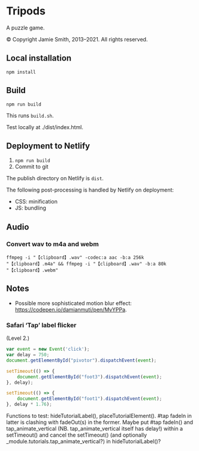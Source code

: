 # Tripods

A puzzle game.

© Copyright Jamie Smith, 2013–2021. All rights reserved.

## Local installation

`npm install`

## Build

`npm run build`

This runs `build.sh`.

Test locally at ./dist/index.html.

## Deployment to Netlify

1. `npm run build`
2. Commit to git

The publish directory on Netlify is `dist`.

The following post-processing is handled by Netlify on deployment:

* CSS: minification
* JS: bundling

## Audio

### Convert wav to m4a and webm

`ffmpeg -i "【clipboard】.wav" -codec:a aac -b:a 256k "【clipboard】.m4a" && ffmpeg -i "【clipboard】.wav" -b:a 80k "【clipboard】.webm"`

## Notes

* Possible more sophisticated motion blur effect: https://codepen.io/damianmuti/pen/MvYPPa.

### Safari ‘Tap’ label flicker

(Level 2.)

```javascript
var event = new Event('click');
var delay = 750;
document.getElementById("pivotor").dispatchEvent(event);

setTimeout(() => {
    document.getElementById("foot3").dispatchEvent(event);
}, delay);

setTimeout(() => {
    document.getElementById("foot1").dispatchEvent(event);
}, delay * 1.76);
```

Functions to test: hideTutorialLabel(), placeTutorialElement(). #tap fadeIn in latter is clashing with fadeOut(s) in the former. Maybe put #tap fadeIn() and tap_animate_vertical (NB. tap_animate_vertical itself has delay!) within a setTimeout() and cancel the setTimeout() (and optionally _module.tutorials.tap_animate_vertical?) in hideTutorialLabel()?
